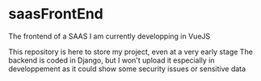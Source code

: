 # saasFrontEnd
The frontend of a SAAS I am currently developping in VueJS

This repository is here to store my project, even at a very early stage
The backend is coded in Django, but I won't upload it especially in developpement as it could show some security issues or sensitive data 
